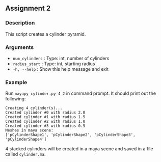 ## **Assignment 2**
 
### **Description**
This script creates a cylinder pyramid.

### **Arguments**
- `num_cylinders` :   Type: int, number of cylinders
- `radius_start` : Type: int, starting radius
- `-h, --help` :    Show this help message and exit

### **Example**
Run  `mayapy cylinder.py 4 2` in command prompt. It should print out the following:

    Creating 4 cylinder(s)...
    Created cylinder #0 with radius 2.0
    Created cylinder #1 with radius 1.5
    Created cylinder #2 with radius 1.0
    Created cylinder #3 with radius 0.5
    Meshes in maya scene:
    ['pCylinderShape1', 'pCylinderShape2', 'pCylinderShape3', 'pCylinderShape4']
4 stacked cylinders will be created in a maya scene and saved in a file called `cylinder.ma`.